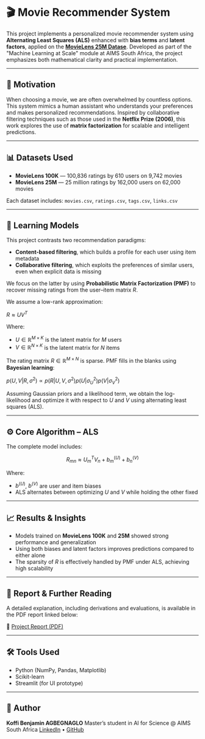 # 🎬 Movie Recommender System

This project implements a personalized movie recommender system using **Alternating Least Squares (ALS)** enhanced with **bias terms** and **latent factors**, applied on the **[MovieLens 25M Datase](https://grouplens.org/datasets/movielens/)**. Developed as part of the "Machine Learning at Scale" module at AIMS South Africa, the project emphasizes both mathematical clarity and practical implementation.

---

## 📌 Motivation

When choosing a movie, we are often overwhelmed by countless options. This system mimics a human assistant who understands your preferences and makes personalized recommendations. Inspired by collaborative filtering techniques such as those used in the **Netflix Prize (2006)**, this work explores the use of **matrix factorization** for scalable and intelligent predictions.

---

## 📊 Datasets Used

* **MovieLens 100K** — 100,836 ratings by 610 users on 9,742 movies
* **MovieLens 25M** — 25 million ratings by 162,000 users on 62,000 movies

Each dataset includes:
`movies.csv`, `ratings.csv`, `tags.csv`, `links.csv`

---

## 🧠 Learning Models

This project contrasts two recommendation paradigms:

* **Content-based filtering**, which builds a profile for each user using item metadata
* **Collaborative filtering**, which exploits the preferences of similar users, even when explicit data is missing

We focus on the latter by using **Probabilistic Matrix Factorization (PMF)** to recover missing ratings from the user–item matrix $R$.

We assume a low-rank approximation:

$R \approx UV^T$

Where:

* $U \in \mathbb{R}^{M \times K}$ is the latent matrix for $M$ users
* $V \in \mathbb{R}^{N \times K}$ is the latent matrix for $N$ items

The rating matrix $R \in \mathbb{R}^{M \times N}$ is sparse. PMF fills in the blanks using **Bayesian learning**:

$p(U, V | R, \sigma^2) \propto p(R | U, V, \sigma^2) p(U | \sigma_U^2) p(V | \sigma_V^2)$

Assuming Gaussian priors and a likelihood term, we obtain the log-likelihood and optimize it with respect to $U$ and $V$ using alternating least squares (ALS).

---

## ⚙️ Core Algorithm – ALS

The complete model includes:

$$
R_{mn} \approx U_m^T V_n + b^{(U)}_m + b^{(V)}_n
$$

Where:

* $b^{(U)}$, $b^{(V)}$ are user and item biases
* ALS alternates between optimizing $U$ and $V$ while holding the other fixed

---

## 📈 Results & Insights

* Models trained on **MovieLens 100K** and **25M** showed strong performance and generalization
* Using both biases and latent factors improves predictions compared to either alone
* The sparsity of $R$ is effectively handled by PMF under ALS, achieving high scalability

---

## 📂 Report & Further Reading

A detailed explanation, including derivations and evaluations, is available in the PDF report linked below:

🔗 [Project Report (PDF)](https://drive.google.com/file/d/1bkLjHE7IcfCrQjBmgb9V1KsiC2BMej1L/view?usp=sharing)

---

## 🛠️ Tools Used

* Python (NumPy, Pandas, Matplotlib)
* Scikit-learn
* Streamlit (for UI prototype)

---

## 🤝 Author

**Koffi Benjamin AGBEGNAGLO**
Master’s student in AI for Science @ AIMS South Africa
[LinkedIn](https://www.linkedin.com/in/koffi-benjamin-ai/) • [GitHub](https://github.com/BEN10KOFFI)
